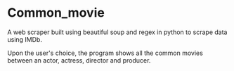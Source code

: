 # Common_movie

A web scraper built using beautiful soup and regex in python to scrape data using IMDb.

Upon the user's choice, the program shows all the common movies between an actor, actress, director and producer.
